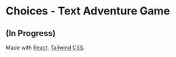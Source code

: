 # Choices - Text Adventure Game

## (In Progress)

Made with [React](https://reactjs.org/), [Tailwind CSS](https://tailwindcss.com/).
